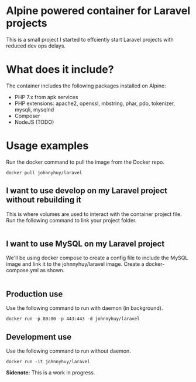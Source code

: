 # Alpine powered container for Laravel projects
This is a small project I started to effciently start Laravel projects with reduced dev ops delays.

# What does it include?
The container includes the following packages installed on Alpine:

- PHP 7.x from apk services
- PHP extensions: apache2, openssl, mbstring, phar, pdo, tokenizer, mysqli, mysqlnd
- Composer
- NodeJS (TODO)

# Usage examples
Run the docker command to pull the image from the Docker repo.
```
docker pull johnnyhuy/laravel
```

## I want to use develop on my Laravel project without rebuilding it
This is where volumes are used to interact with the container project file. Run the following command to link your project folder.

```

```

## I want to use MySQL on my Laravel project
We'll be using docker compose to create a config file to include the MySQL image and link it to the johnnyhuy/laravel image. Create a docker-compose.yml as shown.

```

```

## Production use
Use the following command to run with daemon (in background).
```
docker run -p 80:80 -p 443:443 -d johnnyhuy/laravel
```

## Development use
Use the following command to run without daemon.
```
docker run -it johnnyhuy/laravel
```


**Sidenote:** This is a work in progress.
